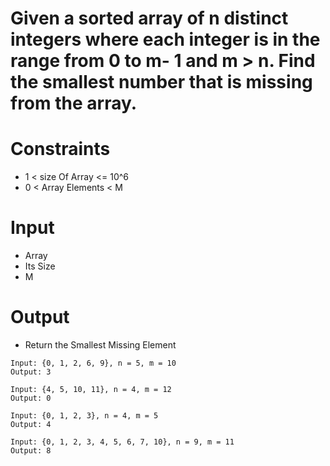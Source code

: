 # Given a sorted array of n distinct integers where each integer is in the range from 0 to m- 1  and m > n. Find the smallest number that is missing from the array.

# Constraints
-  1 < size Of Array <= 10^6
-  0 < Array Elements < M

# Input
- Array
- Its Size
- M

# Output
- Return the Smallest Missing Element

```
Input: {0, 1, 2, 6, 9}, n = 5, m = 10
Output: 3

Input: {4, 5, 10, 11}, n = 4, m = 12
Output: 0

Input: {0, 1, 2, 3}, n = 4, m = 5
Output: 4

Input: {0, 1, 2, 3, 4, 5, 6, 7, 10}, n = 9, m = 11
Output: 8
```
